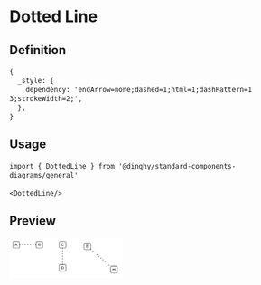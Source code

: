 # Dotted Line

## Definition

```
{
  _style: { 
    dependency: 'endArrow=none;dashed=1;html=1;dashPattern=1 3;strokeWidth=2;',
  },
}
```

## Usage

```
import { DottedLine } from '@dinghy/standard-components-diagrams/general'

<DottedLine/>
```

## Preview

<img src="./dotted-line.png" width="200"/>
